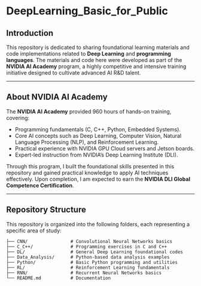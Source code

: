 # DeepLearning_Basic_for_Public

## Introduction
This repository is dedicated to sharing foundational learning materials and code implementations related to **Deep Learning** and **programming languages**. The materials and code here were developed as part of the **NVIDIA AI Academy** program, a highly competitive and intensive training initiative designed to cultivate advanced AI R&D talent.

---

## About NVIDIA AI Academy
The **NVIDIA AI Academy** provided 960 hours of hands-on training, covering:
- Programming fundamentals (C, C++, Python, Embedded Systems).
- Core AI concepts such as Deep Learning, Computer Vision, Natural Language Processing (NLP), and Reinforcement Learning.
- Practical experience with NVIDIA GPU Cloud servers and Jetson boards.
- Expert-led instruction from NVIDIA’s Deep Learning Institute (DLI).

Through this program, I built the foundational skills presented in this repository and gained practical knowledge to apply AI techniques effectively. Upon completion, I am expected to earn the **NVIDIA DLI Global Competence Certification**.

---

## Repository Structure
This repository is organized into the following folders, each representing a specific area of study:

```plaintext
├── CNN/                # Convolutional Neural Networks basics
├── C_C++/              # Programming exercises in C and C++
├── DL/                 # General Deep Learning foundational codes
├── Data_Analysis/      # Python-based data analysis examples
├── Python/             # Basic Python programming and utilities
├── RL/                 # Reinforcement Learning fundamentals
├── RNN/                # Recurrent Neural Networks basics
└── README.md           # Documentation
